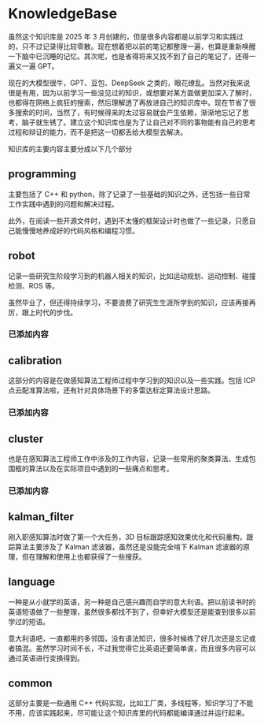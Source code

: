 # KnowledgeBase

虽然这个知识库是 2025 年 3 月创建的，但是很多内容都是以前学习和实践过的，只不过记录得比较零散。现在想着把以前的笔记都整理一遍，也算是重新唤醒一下脑中已沉睡的记忆。其次呢，也是省得将来又找不到了自己的笔记了，还得一遍又一遍 GPT。

现在的大模型很牛，GPT、豆包、DeepSeek 之类的，眼花缭乱。当然对我来说很是有用，因为以前学习一些没见过的知识，或想要对某方面做更加深入了解时，也都得在网络上疯狂的搜索，然后理解透了再放进自己的知识库中。现在节省了很多搜索的时间，当然了，有时候得来的太过容易就会产生依赖，渐渐地忘记了思考，脑子就生锈了。建立这个知识库也是为了让自己对不同的事物能有自己的思考过程和辩证的能力，而不是把这一切都丢给大模型去解决。

知识库的主要内容主要分成以下几个部分
## programming
主要包括了 C++ 和 python，除了记录了一些基础的知识之外，还包括一些日常工作实践中遇到的问题和解决过程。

此外，在阅读一些开源文件时，遇到不太懂的框架设计时也做了一些记录，只愿自己能慢慢地养成好的代码风格和编程习惯。

## robot

记录一些研究生阶段学习到的机器人相关的知识，比如运动规划、运动控制、碰撞检测、ROS 等。

虽然毕业了，但还得持续学习，不要浪费了研究生生涯所学到的知识，应该再接再厉，跟上时代的步伐。

### 已添加内容


##  calibration

这部分的内容是在做感知算法工程师过程中学习到的知识以及一些实践。包括 ICP 点云配准算法啦，还有针对具体场景下的多雷达标定算法设计思路。

### 已添加内容

## cluster

也是在感知算法工程师工作中涉及的工作内容，记录一些常用的聚类算法、生成包围框的算法以及在实际项目中遇到的一些痛点和思考。

### 已添加内容

## kalman_filter

刚入职感知算法时做了第一个大任务，3D 目标跟踪感知效果优化和代码重构，跟踪算法主要涉及了 Kalman 滤波器，虽然还是没能完全啃下 Kalman 滤波器的原理，但在理解和使用上也都获得了一些搜获。

## language

一种是从小就学的英语，另一种是自己感兴趣而自学的意大利语。把以前读书时的英语短语做了一些整理，虽然很多都找不到了，但幸好大模型还是能查到很多以前学过的短语。

意大利语吧，一直都用的多邻国，没有语法知识，很多时候练了好几次还是忘记或者搞混。虽然学习时间不长，不过我觉得它比英语还要简单诶，而且很多内容可以通过英语进行变换得到。

## common
这部分主要是一些通用 C++ 代码实现，比如工厂类，多线程等，知识学习了不能不用，应该实践起来，尽可能让这个知识库里的代码都能编译通过并运行起来。